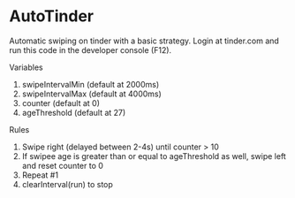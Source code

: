 # AutoTinder
Automatic swiping on tinder with a basic strategy.
Login at tinder.com and run this code in the developer console (F12).

Variables
1. swipeIntervalMin (default at 2000ms)
2. swipeIntervalMax (default at 4000ms)
3. counter (default at 0)
4. ageThreshold (default at 27)


Rules
1. Swipe right (delayed between 2-4s) until counter > 10
2. If swipee age is greater than or equal to ageThreshold as well, swipe left and reset counter to 0
3. Repeat #1
4. clearInterval(run) to stop
